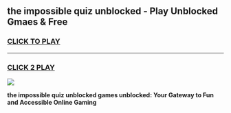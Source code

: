 
## the impossible quiz unblocked - Play Unblocked Gmaes & Free
<h3>
<a href="https://news.freeplayer.one?title=the_impossible_quiz_unblocked&ref=16F">CLICK TO PLAY</a></h3>
<hr>

<h3>
<a href="https://news.freeplayer.one?title=the_impossible_quiz_unblocked&ref=16F">CLICK 2 PLAY</a>
  
</h3>

<a href="https://news.freeplayer.one?title=the_impossible_quiz_unblocked&ref=16F/"><img src="https://clearcache.store/games.png"></a>


**the impossible quiz unblocked games unblocked: Your Gateway to Fun and Accessible Online Gaming**

